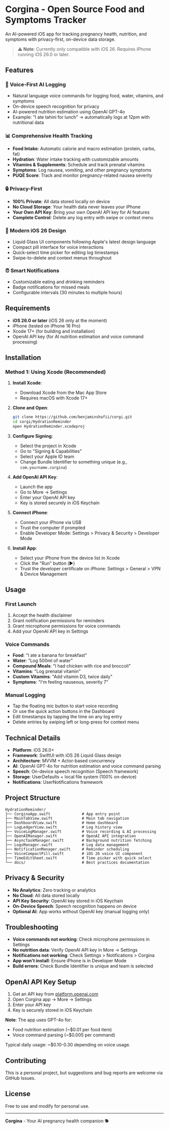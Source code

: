 # Corgina - Open Source Food and Symptoms Tracker

An AI-powered iOS app for tracking pregnancy health, nutrition, and symptoms with privacy-first, on-device data storage.

> **⚠️ Note**: Currently only compatible with iOS 26. Requires iPhone running iOS 26.0 or later.

## Features

### 🎤 Voice-First AI Logging
- Natural language voice commands for logging food, water, vitamins, and symptoms
- On-device speech recognition for privacy
- AI-powered nutrition estimation using OpenAI GPT-4o
- Example: "I ate tahini for lunch" → automatically logs at 12pm with nutritional data

### 📊 Comprehensive Health Tracking
- **Food Intake**: Automatic calorie and macro estimation (protein, carbs, fat)
- **Hydration**: Water intake tracking with customizable amounts
- **Vitamins & Supplements**: Schedule and track prenatal vitamins
- **Symptoms**: Log nausea, vomiting, and other pregnancy symptoms
- **PUQE Score**: Track and monitor pregnancy-related nausea severity

### 🔒 Privacy-First
- **100% Private**: All data stored locally on device
- **No Cloud Storage**: Your health data never leaves your iPhone
- **Your Own API Key**: Bring your own OpenAI API key for AI features
- **Complete Control**: Delete any log entry with swipe or context menu

### 🎨 Modern iOS 26 Design
- Liquid Glass UI components following Apple's latest design language
- Compact pill interface for voice interactions
- Quick-select time picker for editing log timestamps
- Swipe-to-delete and context menus throughout

### ⏰ Smart Notifications
- Customizable eating and drinking reminders
- Badge notifications for missed meals
- Configurable intervals (30 minutes to multiple hours)

## Requirements

- **iOS 26.0 or later** (iOS 26 only at the moment)
- iPhone (tested on iPhone 16 Pro)
- Xcode 17+ (for building and installation)
- OpenAI API key (for AI nutrition estimation and voice command processing)

## Installation

### Method 1: Using Xcode (Recommended)

1. **Install Xcode**:
   - Download Xcode from the Mac App Store
   - Requires macOS with Xcode 17+

2. **Clone and Open**:
   ```bash
   git clone https://github.com/benjaminshafii/corgi.git
   cd corgi/HydrationReminder
   open HydrationReminder.xcodeproj
   ```

3. **Configure Signing**:
   - Select the project in Xcode
   - Go to "Signing & Capabilities"
   - Select your Apple ID team
   - Change Bundle Identifier to something unique (e.g., `com.yourname.corgina`)

4. **Add OpenAI API Key**:
   - Launch the app
   - Go to More → Settings
   - Enter your OpenAI API key
   - Key is stored securely in iOS Keychain

5. **Connect iPhone**:
   - Connect your iPhone via USB
   - Trust the computer if prompted
   - Enable Developer Mode: Settings > Privacy & Security > Developer Mode

6. **Install App**:
   - Select your iPhone from the device list in Xcode
   - Click the "Run" button (▶️)
   - Trust the developer certificate on iPhone: Settings > General > VPN & Device Management

## Usage

### First Launch
1. Accept the health disclaimer
2. Grant notification permissions for reminders
3. Grant microphone permissions for voice commands
4. Add your OpenAI API key in Settings

### Voice Commands
- **Food**: "I ate a banana for breakfast"
- **Water**: "Log 500ml of water"
- **Compound Meals**: "I had chicken with rice and broccoli"
- **Vitamins**: "Log prenatal vitamin"
- **Custom Vitamins**: "Add vitamin D3, twice daily"
- **Symptoms**: "I'm feeling nauseous, severity 7"

### Manual Logging
- Tap the floating mic button to start voice recording
- Or use the quick action buttons in the Dashboard
- Edit timestamps by tapping the time on any log entry
- Delete entries by swiping left or long-press for context menu

## Technical Details

- **Platform**: iOS 26.0+
- **Framework**: SwiftUI with iOS 26 Liquid Glass design
- **Architecture**: MVVM + Actor-based concurrency
- **AI**: OpenAI GPT-4o for nutrition estimation and voice command parsing
- **Speech**: On-device speech recognition (Speech framework)
- **Storage**: UserDefaults + local file system (100% on-device)
- **Notifications**: UserNotifications framework

## Project Structure

```
HydrationReminder/
├── CorginaApp.swift              # App entry point
├── MainTabView.swift             # Main tab navigation
├── DashboardView.swift           # Home dashboard
├── LogLedgerView.swift           # Log history view
├── VoiceLogManager.swift         # Voice recording & AI processing
├── OpenAIManager.swift           # OpenAI API integration
├── AsyncTaskManager.swift        # Background nutrition fetching
├── LogsManager.swift             # Log data management
├── NotificationManager.swift     # Reminder scheduling
├── VoiceCompactPill.swift        # iOS 26 voice UI component
├── TimeEditSheet.swift           # Time picker with quick select
└── docs/                         # Best practices documentation
```

## Privacy & Security

- **No Analytics**: Zero tracking or analytics
- **No Cloud**: All data stored locally
- **API Key Security**: OpenAI key stored in iOS Keychain
- **On-Device Speech**: Speech recognition happens on device
- **Optional AI**: App works without OpenAI key (manual logging only)

## Troubleshooting

- **Voice commands not working**: Check microphone permissions in Settings
- **No nutrition data**: Verify OpenAI API key in More → Settings
- **Notifications not working**: Check Settings > Notifications > Corgina
- **App won't install**: Ensure iPhone is in Developer Mode
- **Build errors**: Check Bundle Identifier is unique and team is selected

## OpenAI API Key Setup

1. Get an API key from [platform.openai.com](https://platform.openai.com)
2. Open Corgina app → More → Settings
3. Enter your API key
4. Key is securely stored in iOS Keychain

**Note**: The app uses GPT-4o for:
- Food nutrition estimation (~$0.01 per food item)
- Voice command parsing (~$0.005 per command)

Typical daily usage: ~$0.10-0.30 depending on voice usage.

## Contributing

This is a personal project, but suggestions and bug reports are welcome via GitHub Issues.

## License

Free to use and modify for personal use.

---

**Corgina** - Your AI pregnancy health companion 🐕

